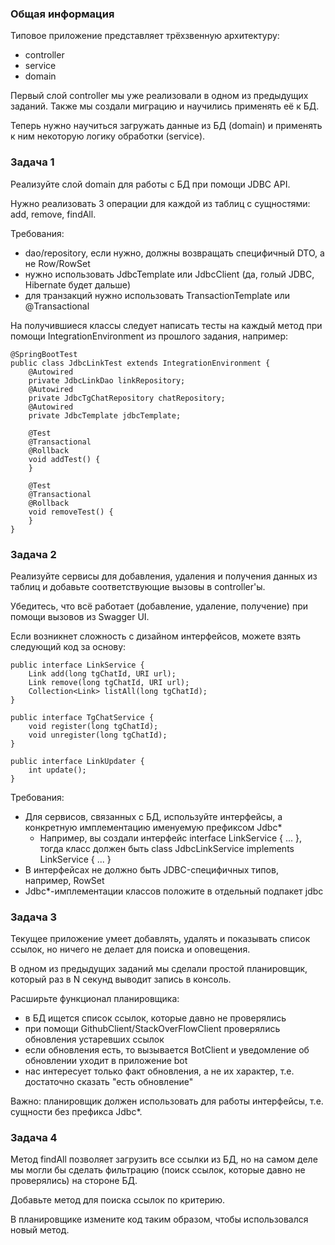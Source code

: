 ### Общая информация
Типовое приложение представляет трёхзвенную архитектуру:
* controller
* service
* domain

Первый слой controller мы уже реализовали в одном из предыдущих заданий. Также мы создали миграцию и научились применять её к БД.

Теперь нужно научиться загружать данные из БД (domain) и применять к ним некоторую логику обработки (service).


### Задача 1
Реализуйте слой domain для работы с БД при помощи JDBC API.

Нужно реализовать 3 операции для каждой из таблиц с сущностями: add, remove, findAll.

Требования:
* dao/repository, если нужно, должны возвращать специфичный DTO, а не Row/RowSet
* нужно использовать JdbcTemplate или JdbcClient (да, голый JDBC, Hibernate будет дальше)
* для транзакций нужно использовать TransactionTemplate или @Transactional

На получившиеся классы следует написать тесты на каждый метод при помощи IntegrationEnvironment из прошлого задания, например:

    @SpringBootTest
    public class JdbcLinkTest extends IntegrationEnvironment {
        @Autowired
        private JdbcLinkDao linkRepository;
        @Autowired
        private JdbcTgChatRepository chatRepository;
        @Autowired
        private JdbcTemplate jdbcTemplate;
    
        @Test
        @Transactional
        @Rollback
        void addTest() {
        }
    
        @Test
        @Transactional
        @Rollback
        void removeTest() {
        }
    }


### Задача 2
Реализуйте сервисы для добавления, удаления и получения данных из таблиц и добавьте соответствующие вызовы в controller'ы.

Убедитесь, что всё работает (добавление, удаление, получение) при помощи вызовов из Swagger UI.

Если возникнет сложность с дизайном интерфейсов, можете взять следующий код за основу:

    public interface LinkService {
        Link add(long tgChatId, URI url);
        Link remove(long tgChatId, URI url);
        Collection<Link> listAll(long tgChatId);
    }
    
    public interface TgChatService {
        void register(long tgChatId);
        void unregister(long tgChatId);
    }
    
    public interface LinkUpdater {
        int update();
    }

Требования:
* Для сервисов, связанных с БД, используйте интерфейсы, а конкретную имплементацию именуемую префиксом Jdbc*
  * Например, вы создали интерфейс interface LinkService { ... }, тогда класс должен быть class JdbcLinkService implements LinkService { ... }
* В интерфейсах не должно быть JDBC-специфичных типов, например, RowSet
* Jdbc*-имплементации классов положите в отдельный подпакет jdbc


### Задача 3
Текущее приложение умеет добавлять, удалять и показывать список ссылок, но ничего не делает для поиска и оповещения.

В одном из предыдущих заданий мы сделали простой планировщик, который раз в N секунд выводит запись в консоль.

Расширьте функционал планировщика:
* в БД ищется список ссылок, которые давно не проверялись
* при помощи GithubClient/StackOverFlowClient проверялись обновления устаревших ссылок
* если обновления есть, то вызывается BotClient и уведомление об обновлении уходит в приложение bot
* нас интересует только факт обновления, а не их характер, т.е. достаточно сказать "есть обновление"

Важно: планировщик должен использовать для работы интерфейсы, т.е. сущности без префикса Jdbc*.


### Задача 4
Метод findAll позволяет загрузить все ссылки из БД, но на самом деле мы могли бы сделать фильтрацию (поиск ссылок, которые давно не проверялись) на стороне БД.

Добавьте метод для поиска ссылок по критерию.

В планировщике измените код таким образом, чтобы использовался новый метод.
